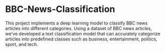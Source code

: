 # BBC-News-Classification
This project implements a deep learning model to classify BBC news articles into different categories. Using a dataset of BBC news articles, we've developed a text classification model that can accurately categorize articles into predefined classes such as business, entertainment, politics, sport, and tech.
